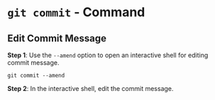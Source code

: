 # `git commit` - Command

## Edit Commit Message

**Step 1**: Use the `--amend` option to open an interactive shell for editing
commit message.

```shell
git commit --amend
```

**Step 2**: In the interactive shell, edit the commit message.
